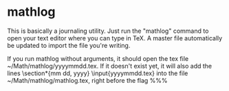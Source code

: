 mathlog
=======

This is basically a journaling utility. Just run the "mathlog" command to open your text editor where you can type in TeX. A master file automatically
be updated to import the file you're writing. 

If you run mathlog without arguments, it should open the tex file ~/Math/mathlog/yyyymmdd.tex. If it doesn't exist yet, it will also add the lines
\section\*{mm dd, yyyy} 
\input{yyyymmdd.tex} 
into the file ~/Math/mathlog/mathlog.tex, right before the flag %%%


